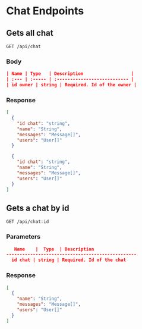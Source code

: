 # Chat Endpoints

## Gets all chat

`GET /api/chat`

### Body

```json
| Name | Type   | Description                  |
| :--- | :----- | :--------------------------- |
| id owner | string | Required. Id of the owner |
```

### Response

```json
[
  {
    "id chat": "string",
    "name": "String",
    "messages": "Message[]", 
    "users": "User[]"
  }

  {
    "id chat": "string",
    "name": "String",
    "messages": "Message[]", 
    "users": "User[]"
  }
]
```

## Gets a chat by id

`GET /api/chat:id`

### Parameters

```json
   Name    |  Type  | Description                  
-------------------------------------------------
  id chat | string | Required. Id of the chat 
```

### Response

```json
[
  {
    "name": "String",
    "messages": "Message[]", 
    "users": "User[]"
  }
]
```